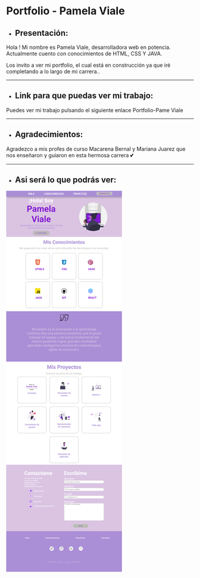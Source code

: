 
# Portfolio - Pamela Viale

 * ## Presentación:
Hola ! Mi nombre es Pamela Viale,  desarrolladora web en potencia. Actualmente cuento con conocimientos de HTML, CSS Y JAVA. 

Los invito a ver mi portfolio, el cual está en construcción ya que iré completando a lo largo de mi carrera..

*****

* ## Link para que puedas ver mi trabajo: 
Puedes ver mi trabajo pulsando el siguiente enlace <a name="Proyecto-Porfolio" hreff="https://github.com/PamelaViale/mi-portfolio/deployments">Portfolio-Pame Viale</a>

*****

* ## Agradecimientos: 
Agradezco a mis profes de curso Macarena Bernal y Mariana Juarez que nos enseñaron y guiaron en esta hermosa carrera 💕

*****

* ## Asi será lo que podrás ver:

![texto imagen](assets/captura-web.png)